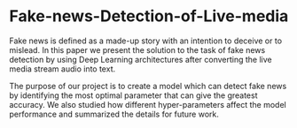 # Fake-news-Detection-of-Live-media
Fake news is defined as a made-up story with an intention to deceive or to mislead. In this paper we present the solution to the task of fake news detection by using Deep Learning architectures after converting the live media stream audio into text.

The purpose of our project is to create a model which can detect fake news by identifying the most optimal parameter that can give the greatest accuracy. We also studied how different hyper-parameters affect the model performance and summarized the details for future work.
